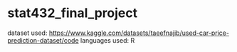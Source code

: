 # stat432_final_project
dataset used: https://www.kaggle.com/datasets/taeefnajib/used-car-price-prediction-dataset/code
languages used: R 
